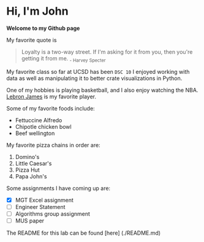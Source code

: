 # Hi, I'm John

**Welcome to my Github page**

My favorite quote is 
> Loyalty is a two-way street. If I'm asking for it from you, then you're getting it from me.
<sub>- Harvey Specter</sub>

My favorite class so far at UCSD has been `DSC 10` 
I enjoyed working with data as well as manipulating it to better crate visualizations in Python.

One of my hobbies is playing basketball, and I also enjoy watching the NBA. [Lebron James](https://en.wikipedia.org/wiki/LeBron_James) is my favorite player.

Some of my favorite foods include:
- Fettuccine Alfredo
- Chipotle chicken bowl
- Beef wellington

My favorite pizza chains in order are:
1. Domino's
2. Little Caesar's
3. Pizza Hut
4. Papa John's

Some assignments I have coming up are:

- [x] MGT Excel assignment
- [ ] Engineer Statement
- [ ] Algorithms group assignment
- [ ] MUS paper 

The README for this lab can be found [here] (./README.md)
